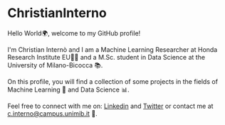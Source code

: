 # ChristianInterno

Hello World🌍, welcome to my GitHub profile!

I'm Christian Internò and I am a Machine Learning Researcher at Honda Research Institute EU👨‍💻 and a M.Sc. student in Data Science at the University of Milano-Bicocca 📚.

On this profile, you will find a collection of some projects in the fields of Machine Learning 🤖 and Data Science 📊.


Feel free to connect with me on:
[Linkedin](www.linkedin.com/in/christian-interno)
and 
[Twitter](https://twitter.com/ChristianInte16)
or contact me at c.interno@campus.unimib.it 🦜.

